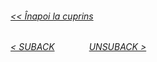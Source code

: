 ###### [<< Înapoi la cuprins](../Cuprins.md)
######  [< SUBACK](12.%20SUBACK.md) &nbsp;&nbsp;&nbsp;&nbsp;&nbsp;&nbsp;&nbsp;&nbsp;&nbsp;&nbsp;&nbsp;&nbsp; [UNSUBACK >](14.%20UNSUBACK.md) 